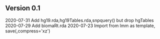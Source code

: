 ## Version 0.1

2020-07-31	Add hg19.rda,hg19Tables.rda,snpquery() but drop hgTables
2020-07-29	Add biomaRt.rda
2020-07-23	Import from lmm as template, save(,compress='xz')
